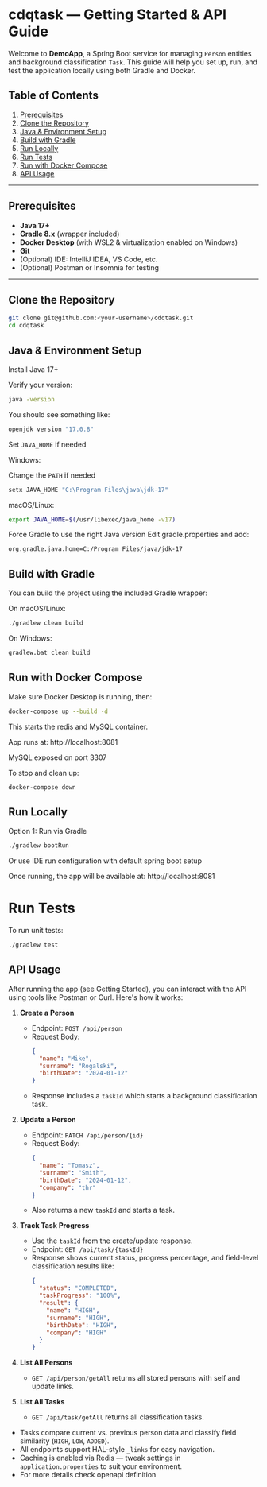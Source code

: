 # cdqtask — Getting Started & API Guide

Welcome to **DemoApp**, a Spring Boot service for managing `Person` entities and background classification `Task`. This guide will help you set up, run, and test the application locally using both Gradle and Docker.

## Table of Contents

1. [Prerequisites](#prerequisites)  
2. [Clone the Repository](#clone-the-repository)  
3. [Java & Environment Setup](#java--environment-setup)  
4. [Build with Gradle](#build-with-gradle)  
5. [Run Locally](#run-locally)  
6. [Run Tests](#run-tests)
7. [Run with Docker Compose](#run-with-docker-compose)  
8. [API Usage](#api-usage)  

---

## Prerequisites

- **Java 17+**  
- **Gradle 8.x** (wrapper included)  
- **Docker Desktop** (with WSL2 & virtualization enabled on Windows)  
- **Git**  
- (Optional) IDE: IntelliJ IDEA, VS Code, etc.  
- (Optional) Postman or Insomnia for testing

---

## Clone the Repository

```bash
git clone git@github.com:<your-username>/cdqtask.git
cd cdqtask
```

## Java & Environment Setup
Install Java 17+

Verify your version:

```bash
java -version
```
You should see something like:
```bash
openjdk version "17.0.8"
```

Set `JAVA_HOME` if needed

Windows:

Change the `PATH` if needed
```bash
setx JAVA_HOME "C:\Program Files\java\jdk-17"
```

macOS/Linux:

```bash
export JAVA_HOME=$(/usr/libexec/java_home -v17)
```

Force Gradle to use the right Java version
Edit gradle.properties and add:

```bash
org.gradle.java.home=C:/Program Files/java/jdk-17
```

## Build with Gradle
You can build the project using the included Gradle wrapper:

On macOS/Linux:

```bash
./gradlew clean build
```

On Windows:
```bash
gradlew.bat clean build
```

## Run with Docker Compose
Make sure Docker Desktop is running, then:

```bash
docker-compose up --build -d
```
This starts the redis and MySQL container.

App runs at: http://localhost:8081

MySQL exposed on port 3307

To stop and clean up:

```bash
docker-compose down
```

## Run Locally
Option 1: Run via Gradle

```bash
./gradlew bootRun
```

Or use IDE run configuration with default spring boot setup

Once running, the app will be available at:
http://localhost:8081


# Run Tests
To run unit tests:

```bash
./gradlew test
```

## API Usage

After running the app (see Getting Started), you can interact with the API using tools like Postman or Curl. Here's how it works:

1. **Create a Person**
   - Endpoint: `POST /api/person`
   - Request Body:
     ```json
     {
       "name": "Mike",
       "surname": "Rogalski",
       "birthDate": "2024-01-12"
     }
     ```
   - Response includes a `taskId` which starts a background classification task.

2. **Update a Person**
   - Endpoint: `PATCH /api/person/{id}`
   - Request Body:
     ```json
     {
       "name": "Tomasz",
       "surname": "Smith",
       "birthDate": "2024-01-12",
       "company": "thr"
     }
     ```
   - Also returns a new `taskId` and starts a task.

3. **Track Task Progress**
   - Use the `taskId` from the create/update response.
   - Endpoint: `GET /api/task/{taskId}`
   - Response shows current status, progress percentage, and field-level classification results like:
     ```json
     {
       "status": "COMPLETED",
       "taskProgress": "100%",
       "result": {
         "name": "HIGH",
         "surname": "HIGH",
         "birthDate": "HIGH",
         "company": "HIGH"
       }
     }
     ```

4. **List All Persons**
   - `GET /api/person/getAll` returns all stored persons with self and update links.

5. **List All Tasks**
   - `GET /api/task/getAll` returns all classification tasks.

- Tasks compare current vs. previous person data and classify field similarity (`HIGH`, `LOW`, `ADDED`).
- All endpoints support HAL-style `_links` for easy navigation.
- Caching is enabled via Redis — tweak settings in `application.properties` to suit your environment.
- For more details check openapi definition
